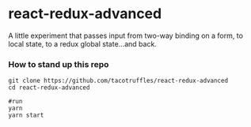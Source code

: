 # react-redux-advanced

A little experiment that passes input from two-way binding on a form, to local state, to a redux global state...and back. 

### How to stand up this repo

```shell
git clone https://github.com/tacotruffles/react-redux-advanced
cd react-redux-advanced

#run
yarn
yarn start

```

